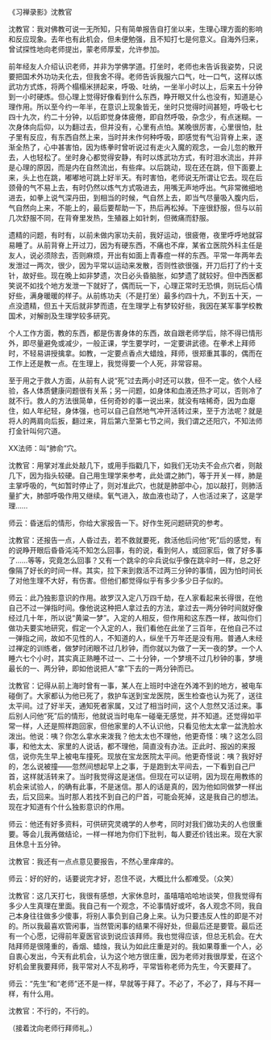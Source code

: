 
《习禅录影》沈教官

沈教官：我对佛教可说一无所知，只有简单报告自打坐以来，生理心理方面的影响和反应现象。去年也有此机会，但未便勉强，且不知打七是何意义。自海外归来，曾试探性地向老师提出，蒙老师厚爱，允许参加。

前年经友人介绍认识老师，并非为学佛学道。打坐时，老师也未告诉我姿势，只说要把国术外功功夫化去，但我舍不得。老师告诉我服六口气，吐一口气，这样以炼武功方式炼，将两个榻榻米拼起来，呼吸、吐纳，一坐半小时以上，后来五十分钟到一小时硬炼。但心理上觉得好像看到什么东西，睁开眼又什么也没有，知道是心理作用。所以至今约一年半，在意识上现象皆无，坐时只觉得时间甚短，呼吸七七四十九次，约二十分钟，以后即觉身体疲倦，即自然呼吸，杂念少，有点迷糊。一次身体向后仰，以为翻过去，但并没有，心里有点怕。某晚很厉害，心里很怕，肚子里有反应，有东西自然上来，当时并未作何种呼吸，即感觉有气沿背脊上来，逐渐全热了，心中甚害怕，因为练拳时曾听说过有走火入魔的观念，一会儿忽的散开去，人也轻松了。坐时身心都觉得安静，有时以炼武功方式，有时泪水流出，并非是心理的原因，而是内在自然流出，有些痒。以后跳动，现在还在跳，但下面要上来，头上也在跳，嘟嘟地可跳上好半天。有时害怕，老师说无所谓让它去。现在后颈骨的气不易上去，有时仍然以炼气方式吸进去，用嘴无声地呼出。气非常微细地进去，如拳上说气深丹田，到相当的时候，气自然上去，即当气尽量吸入腹内后，气自然向上来，不能上的，最后要帮助一下，热后再松掉。下座很舒服，但与以前几次舒服不同，在背脊里发热，生殖器上如针刺，但微痛而舒服。

遗精的问题，有时有，以前未做内家功夫前，我好运动，很疲倦，夜里呼呼地就容易睡了。从前背脊上开过刀，因为有硬东西，不痛也不痒，某省立医院外科主任是友人，说必须除去，否则麻烦，开出有如面上青春痘一样的东西。平常一年两年去发泄过一两次，很少，因为平常以运动来发散，否则性欲很强，开刀后打了约十支针，故好些。现在晚上如非梦遗，次日必头昏脑胀，如梦遗了就较好。但中西医都笑说不如找个地方发泄一下就好了，偶而玩一下，心理正常时无恐惧，则玩后心情好些，满身暖暖的样子。从前练功夫（不是打坐）最多约四十九，不到五十天，一点没遗精，但五十天后就非梦而遗，在生理学上有梦较好些，我因在某军事学校教国术，对解剖及生理学较多研究。

个人工作方面，教的东西，都是伤害身体的东西，故自跟老师学后，除不得已情形外，即尽量避免或减少，一般正课，学生要学时，一定要讲武德。在拳术上拜师时，不轻易讲授擒拿。如教，一定要点香点大蜡烛，拜师，很郑重其事的，偶而在工作上还是教一点。在生理上，我觉得要一个人死，非常容易。

至于用之于救人方面，从前有人说“死”过去两小时还可以救，但不一定。依个人经验，各人体质健康问题很有关系；另一问题，如身体和血液还热才可以，否则冷了就不行。救人的方法很简单，任何奇妙的事一说出来，就没有啥稀奇，因为血瘪住，如人年纪轻，身体强，也可以自己自然地气冲开活转过来，至于方法呢？就是将人的两肩向后扳，翻过来，背后第六至第七节之间，我们谓之还阳穴，不知法师打金针叫何穴道。

XX法师：叫“肺俞”穴。

沈教官：用掌对准此处敲几下，或用手指戳几下，如我们无功夫不会点穴者，则敲几下，因为指头较硬。自己用生理学来参考，此处谓之肺门，等于开关一样，肺是主掌呼吸的，气如暂时停止了，则对准此穴，也就是肺部中心，加以敲打，则肺活量扩大，肺部呼吸作用又继续。氧气进入，故血液也动了，人也活过来了，这是学理……

师云：昏迷后的情形，你给大家报告一下。好作生死问题研究的参考。

沈教官：还报告一点，人昏过去，若不救就要死，救活他后问他“死”后的感觉，有的说睁开眼后昏昏沌沌不知怎么回事，有的说，看到何人，或回家后，做了好多事了……等等，究竟怎么回事？又有一个跳伞的伞兵说似乎像在跳伞时一样，总之好像隔了好长的时间一样。其实，拉下来到救活不过两三分钟的事情，因为怕时间长了对他生理不大好，有伤害。但他们都觉得似乎有多少多少日子似的。

师云：此乃独影意识的作用。故罗汉入定八万四千劫，在人家看起来长得很，在他自己不过一弹指时间。像他说这种把人拿过去的方法，拿过去一两分钟时间就好像经过几十年，所以说“黄粱一梦”。入定的人相反，但作用和这东西一样，故叫你们做功夫要实地研究，假定一个入定的人，我们看他在此坐了三百年，在他自己不过一弹指之间，故如不见性的人，不知道的人，纵坐千万年还是没有用。普通人未经过禅定的训练者，做梦时闭眼不过几秒钟，而你就以为做了一天一夜的梦。一个人睡六七个小时，其实真正熟睡不过一、二十分钟，一个梦境不过几秒钟的事，梦境最长的一、两分钟，即如他说把人“拿”下去的一两分钟而已。

沈教官：记得从前上海时曾有一事，某人在上班时中途在外滩不到的地方，被电车碰倒了。大家都认为他已死了，救护车送到宝龙医院，医生检查也认为死了，送往太平间。过了好半天，通知死者家属，又过了相当时间，这个人忽然又活过来。事后别人问他“死”后的情形，他就说当时电车一碰毫无感觉，并不知道。还觉得如平常一样，人还是照样跑回家，但他家里的人不认识他，只看见他太太拿一盆洗脸水泼出。他说：咦？你怎么拿水来泼我？他太太也不理他，他更奇怪：咦？这怎么回事，和他太太、家里的人说话，都不理他，简直没有办法。正此时、报凶的来报信，说你先生早上被电车撞死。现放在宝龙医院太平间。他更奇怪说：咦？我好好的，怎么说被撞――忽然间想起早上之事，于是跑到太平间去，一下看到自己尸首，这样就活转来了。当时我觉得这是迷信。但现在可以证明，因为现在用教练的机会来试验人，的确有此事，不是迷信。那人的话是真的，因为他如同做梦一样出去，后又回来。当时那人若找不到自己的尸首，可能会死掉，这是我自己的想法。现在才知道有个什么独影意识的作用。

师云：他还有好多资料，可供研究灵魂学的人参考，同时对我们做功夫的人也很重要。等会儿我再做结论，一样一样地为你们下批判，每人要还价钱出来。现在大家且休息十五分钟。

沈教官：我还有一点点意见要报告，不然心里痒痒的。

师云：好的好的，话要说完才好，忍住不说，大概比什么都难受。（众笑）

沈教官：这几天打七，我很有感想，大家休息时，虽嘻嘻哈哈地谈笑，但我觉得有多少人生真理在里面。我自己有一个观念，不论事情好或坏，各人观念不同，我自己本身往往做多少傻事，将别人事负到自己身上来。认为只要违反人性的即是不对的。所以我最喜欢管闲事，当然管闲事的结果不得好处，但最后还是要管。最后还有一个心愿，记得前年夏医官谈到说应该拜师。我也觉得应该，但总无机会。在大陆拜师是很隆重的，香烟、蜡烛，我认为如此庄重是对的。我如果尊重一个人，必自衷心发出，今天有此机会，认为这个地方很庄重，因为老师对我很厚爱，在这个好机会里我要拜师，我平常对人不乱称呼，平常皆称老师为先生，今天要拜了。

师云：“先生”和“老师”还不是一样，早就等于拜了。不必了，不必了，拜与不拜一样，有什么用。

沈教官：不行的，不行的。

（接着沈向老师行拜师礼。）